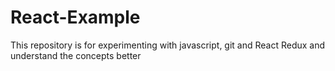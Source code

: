 # React-Example
This repository is for experimenting with javascript, git and React Redux and understand the concepts better 
